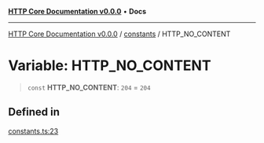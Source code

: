[**HTTP Core Documentation v0.0.0**](../../README.md) • **Docs**

***

[HTTP Core Documentation v0.0.0](../../modules.md) / [constants](../README.md) / HTTP\_NO\_CONTENT

# Variable: HTTP\_NO\_CONTENT

> `const` **HTTP\_NO\_CONTENT**: `204` = `204`

## Defined in

[constants.ts:23](https://github.com/stonemjs/http-core/blob/6c1adf9f449733e34ff7f08818342bd019b968a7/src/constants.ts#L23)
